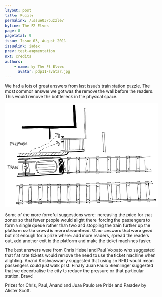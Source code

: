 ```yaml
---
layout: post
title: Puzzle
permalink: /issue03/puzzle/
byline: The P2 Elves
page: 8
pagetotal: 9
issue: Issue 03, August 2013
issuelink: index
prev: test-augmentation
nxt: credits
authors:
    - name: by The P2 Elves
      avatar: pdp11-avatar.jpg
---
```

We had a lots of great answers from last issue’s train station puzzle. The most common answer we got was the remove the wall before the readers. This would remove the bottleneck in the physical space. 

![Train Station](../images/improve-this/train-station.png)

Some of the more forceful suggestions were: increasing the price for that zones so that fewer people would alight there, forcing the passengers to form a single queue rather than two and stopping the train further up the platform so the crowd is more streamlined. Other answers that were good but not enough for a prize where: add more readers, spread the readers out, add another exit to the platform and make the ticket machines faster. 

The best answers were from Chris Heisel and Paul Volpato who suggested that flat rate tickets would remove the need to use the ticket machine when alighting. Anand Krishnaswamy suggested that using an RFID would mean passengers could just walk past. Finally Juan Paulo Breinlinger suggested that we decentralise the city to reduce the pressure on that particular station. Bravo!

Prizes for Chris, Paul, Anand and Juan Paulo are Pride and Paradev by Alister Scott.
